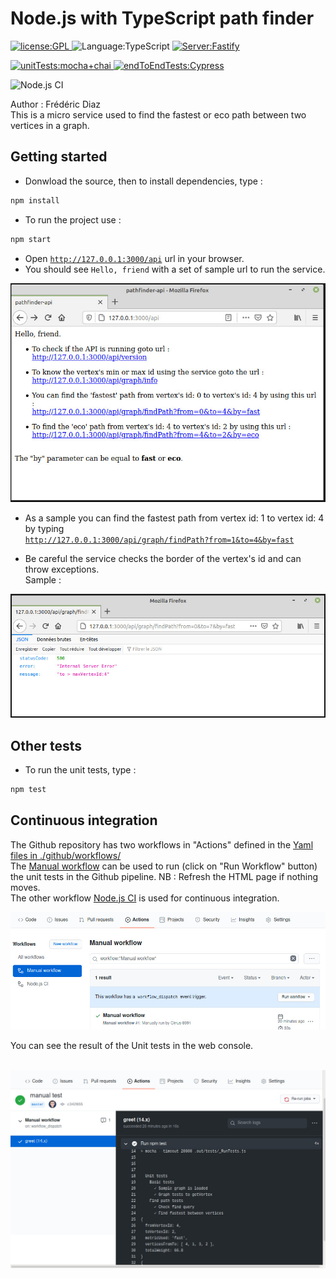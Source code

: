 # Node.js with TypeScript path finder
<p>
  <a href="./LICENSE">
      <img
        alt="license:GPL"
        src="https://img.shields.io/badge/License-GPL-blue"
      />
  </a>
  <img
      alt="Language:TypeScript"
      src="https://img.shields.io/badge/Language-TypeScript-purple"
  />
  <a href="https://www.fastify.io/">
    <img
        alt="Server:Fastify"
        src="https://img.shields.io/badge/Server-Fastify-45d298"
    />
  </a>
</p>
<p>
  <a href="https://mochajs.org/">
    <img
        alt="unitTests:mocha+chai"
        src="https://img.shields.io/badge/Unit_Tests-Chai_Mocha-aa4720"
    />
  </a>
  <a href="https://www.cypress.io/">
    <img
        alt="endToEndTests:Cypress"
        src="https://img.shields.io/badge/EndToEnd_Tests-Cypress-aa4720"
    />
  </a>

  ![Node.js CI](https://github.com/Cirrus-8691/PathFinderService/workflows/Node.js%20CI/badge.svg?branch=master)
</p>
Author : Frédéric Diaz<br>
This is a micro service used to find the fastest or eco path between two vertices in a graph.

## Getting started
 - Donwload the source, then to install dependencies, type :
```bash
npm install
```
- To run the project use :
```bash
npm start
```
- Open <a href="http://127.0.0.1:3000/api">`http://127.0.0.1:3000/api`</a> url in your browser.
- You should see `Hello, friend` with a set of sample url to run the service.
<p align="center">
    <img
      alt="hello"
      src="./assets/hello.jpeg"
    />
</p>

- As a sample you can find the fastest path from vertex id: 1 to vertex id: 4 by typing<br> 
<a href="http://127.0.0.1:3000/api/graph/findPath?from=1&to=4&by=fast">`http://127.0.0.1:3000/api/graph/findPath?from=1&to=4&by=fast`</a>

 - Be careful the service checks the border of the vertex's id and can throw exceptions.<br>
 Sample :
<p align="center">
    <img
      alt="error 500"
      src="./assets/exception.jpeg"
    />
</p>


## Other tests
- To run the unit tests, type :
```bash
npm test
```

##  Continuous integration
The Github repository has two workflows in "Actions" defined in the 
<a href="./.github/workflows">Yaml files in ./github/workflows/</a><br/>
The <a href="./.github/workflows/manual.yml">Manual workflow</a> can be used to run (click on "Run Workflow" button) the unit tests in the Github pipeline. NB : Refresh the HTML page if nothing moves.
<br/>
The other workflow <a href="./.github/workflows/node.js.yml">Node.js CI</a> is used for continuous integration.
<p align="center">
    <img
      alt="CI"
      src="./assets/ci.jpeg"
      width="600"
    />
</p>
You can see the result of the Unit tests in the web console.
<br/>
<br/>
<p align="center">
    <img
      alt="CI"
      src="./assets/viewTestResult.jpeg"
      width="600"
    />
</p>